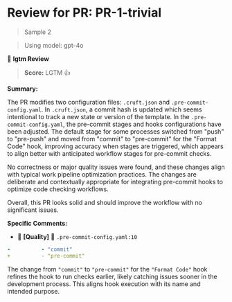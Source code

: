 # Review for PR: PR-1-trivial

> Sample 2

> Using model: gpt-4o


🦉 **lgtm Review**

> **Score:** LGTM 👍

**Summary:**

The PR modifies two configuration files: `.cruft.json` and `.pre-commit-config.yaml`. In `.cruft.json`, a commit hash is updated which seems intentional to track a new state or version of the template. In the `.pre-commit-config.yaml`, the pre-commit stages and hooks configurations have been adjusted. The default stage for some processes switched from "push" to "pre-push" and moved from "commit" to "pre-commit" for the "Format Code" hook, improving accuracy when stages are triggered, which appears to align better with anticipated workflow stages for pre-commit checks.

No correctness or major quality issues were found, and these changes align with typical work pipeline optimization practices. The changes are deliberate and contextually appropriate for integrating pre-commit hooks to optimize code checking workflows.

Overall, this PR looks solid and should improve the workflow with no significant issues.

**Specific Comments:**

- 🦉 **[Quality]** 🔵 `.pre-commit-config.yaml:10`




```YAML
-          - "commit"
+          - "pre-commit"
```


The change from `"commit"` to `"pre-commit"` for the `"Format Code"` hook refines the hook to run checks earlier, likely catching issues sooner in the development process. This aligns hook execution with its name and intended purpose.